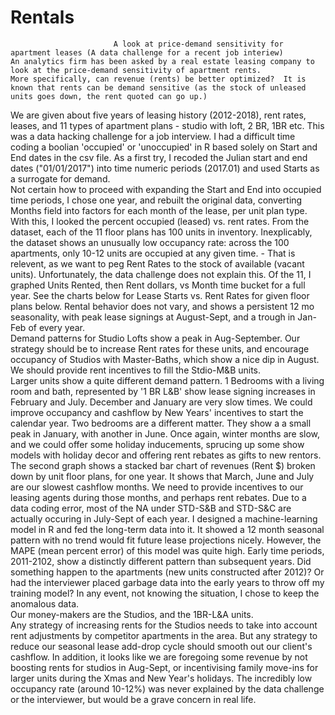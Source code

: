 # Rentals
                           A look at price-demand sensitivity for apartment leases (A data challenge for a recent job interiew)
    An analytics firm has been asked by a real estate leasing company to look at the price-demand sensitivity of apartment rents.
    More specifically, can revenue (rents) be better optimized?  It is known that rents can be demand sensitive (as the stock of unleased units goes down, the rent quoted can go up.)
We are given about five years of leasing history (2012-2018), rent rates, leases, and 11 types of apartment plans - studio with loft, 2 BR, 1BR etc.  This was a data hacking challenge for a job interview.
    I had a difficult time coding a boolian 'occupied' or 'unoccupied' in R based solely on Start and End dates in the csv file.    As a first try, I recoded the Julian start and end dates ("01/01/2017") into time numeric periods (2017.01) and used Starts as a surrogate for demand.  
  Not certain how to proceed with expanding the Start and End into occupied time periods, I chose one year, and rebuilt the original data, converting Months field into factors for each month of the lease, per unit plan type.   With this, I looked the percent occupied (leased) vs. rent rates.   From the dataset, each of the 11 floor plans has 100 units in inventory. Inexplicably, the dataset shows an unusually low occupancy rate: across the 100 apartments, only 10-12 units are occupied at any given time.   - That is relevent, as we want to peg Rent Rates to the stock of available (vacant units).  Unfortunately, the data challenge does not explain this.
   Of the 11, I graphed Units Rented, then Rent dollars, vs Month time bucket for a full year.  See the charts below for Lease Starts vs. Rent Rates for given floor plans below.  Rental behavior does not vary, and shows a persistent 12 mo seasonality, with peak lease signings at August-Sept, and a trough in Jan-Feb of every year.  
   Demand patterns for Studio Lofts show a peak in Aug-September.  Our strategy should be to increase Rent rates for these units, and encourage occupancy of Studios with Master-Baths, which show a nice dip in August.  We should provide rent incentives to fill the Stdio-M&B units.   
    Larger units show a quite different demand pattern.  1 Bedrooms with a living room and bath, represented by '1 BR L&B' show lease signing increases in February and July.   December and January are very slow times.  We could improve occupancy and cashflow by New Years' incentives to start the calendar year.   Two bedrooms are a different matter.   They show a a small peak in January, with another in June.  Once again, winter months are slow, and we could offer some holiday inducements, sprucing up some show models with holiday decor and offering rent rebates as gifts to new rentors.
  The second graph shows a stacked bar chart of revenues (Rent $) broken down by unit floor plans, for one year.  It shows that March, June and July are our slowest cashflow months.   We need to provide incentives to our leasing agents during those months, and perhaps rent rebates.  Due to a data coding error, most of the NA under STD-S&B and STD-S&C are actually occuring in July-Sept of each year.
  I designed a machine-learning model in R and fed the long-term data into it.   It showed a 12 month seasonal pattern with no trend would fit future lease projections nicely.  However, the MAPE (mean percent error) of this model was quite high.
Early time periods, 2011-2102, show a distinctly different pattern than subsequent years.   Did something happen to the apartments (new units constructed after 2012)? Or had the interviewer placed garbage data into the early years to throw off my training model?   In any event, not knowing the situation, I chose to keep the anomalous data.    
  Our money-makers are the Studios, and the 1BR-L&A units.  
  Any strategy of increasing rents for the Studios needs to take into account rent adjustments by competitor apartments in the area.  But any strategy to reduce our seasonal lease add-drop cycle should smooth out our client's cashflow.  In addition, it looks like we are foregoing some revenue by not boosting rents for studios in Aug-Sept, or incentivising family move-ins for larger units during the Xmas and New Year's holidays.    The incredibly low occupancy rate (around 10-12%) was never explained by the data challenge or the interviewer, but would be a grave concern in real life.
   
